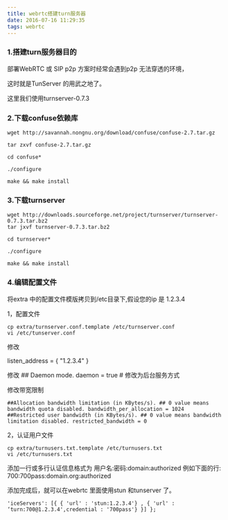 ```yaml
---
title: webrtc搭建turn服务器
date: 2016-07-16 11:29:35
tags: webrtc
---
```


### 1.搭建turn服务器目的

部署WebRTC 或 SIP p2p 方案时经常会遇到p2p 无法穿透的环境，

这时就是TunServer 的用武之地了。

这里我们使用turnserver-0.7.3

### 2.下载confuse依赖库

```
wget http://savannah.nongnu.org/download/confuse/confuse-2.7.tar.gz

tar zxvf confuse-2.7.tar.gz

cd confuse*

./configure

make && make install
```


### 3.下载turnserver

```
wget http://downloads.sourceforge.net/project/turnserver/turnserver-0.7.3.tar.bz2 
tar jxvf turnserver-0.7.3.tar.bz2

cd turnserver*

./configure

make && make install
```

### 4.编辑配置文件

将extra 中的配置文件模版拷贝到/etc目录下,假设您的ip 是 1.2.3.4

1，配置文件

```
cp extra/turnserver.conf.template /etc/turnserver.conf 
vi /etc/tunserver.conf
```

修改

listen_address = { "1.2.3.4" }

修改 ## Daemon mode. daemon = true # 修改为后台服务方式

修改带宽限制

```
##Allocation bandwidth limitation (in KBytes/s). ## 0 value means bandwidth quota disabled. bandwidth_per_allocation = 1024   
##Restricted user bandwidth (in KBytes/s). ## 0 value means bandwidth limitation disabled. restricted_bandwidth = 0
```

2，认证用户文件

```
cp extra/turnusers.txt.template /etc/turnusers.txt 
vi /etc/turnusers.txt
```


添加一行或多行认证信息格式为 用户名:密码:domain:authorized 例如下面的行: 700:700pass:domain.org:authorized

添加完成后，就可以在webrtc 里面使用stun 和tunserver 了。
 
```var configuration = { 
'iceServers': [{ { 'url' : 'stun:1.2.3.4'} , { 'url' : ‘turn:700@1.2.3.4',credential : '700pass'} }] };
```
